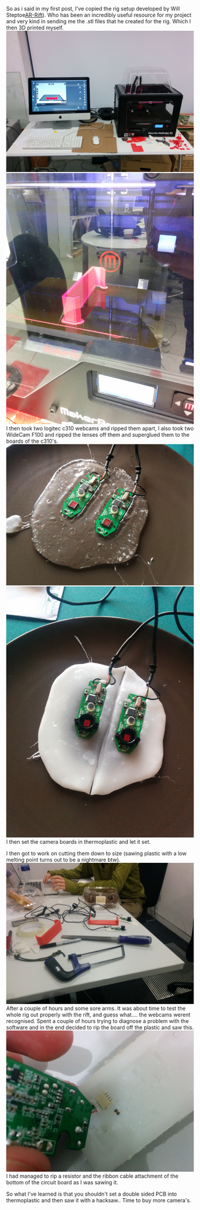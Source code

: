 So as i said in my first post,  I've copied the rig setup developed by Will Steptoe[AR-Rift](http://willsteptoe.com/post/66968953089/ar-rift-part-1)). Who has been an incredibly useful resource for my project and very kind in sending me the .stl files that he created for the rig. Which I then 3D printed myself.
![image1](../project_images/3dprint1.jpg)
![image2](../project_images/3dprint3.jpg)
I then took two logitec c310 webcams and ripped them apart, I also took two WideCam F100 and ripped the lenses off them and superglued them to the boards of the c310's. 
![image3](../project_images/camera1.jpg)
![image4](../project_images/camera2.jpg)
I then set the camera boards in thermoplastic and let it set. 

I then got to work on cutting them down to size (sawing plastic with a low melting point turns out to be a nightmare btw).
![image5](../project_images/camera3.jpg)
After a couple of hours and some sore arms. It was about time to test the whole rig out properly with the rift, and guess what.... the webcams werent recognised. Spent a couple of hours trying to diagnose a problem with the software and in the end decided to rip the board off the plastic and saw this.
![image5](../project_images/camera4.jpg)
I had managed to rip a resistor and the ribbon cable attachment of the bottom of the circuit board as I was sawing it. 

So what I've learned is that you shouldn't set a double sided PCB into thermoplastic and then saw it with a hacksaw.. Time to buy more camera's.
